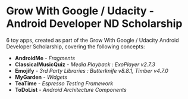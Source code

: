 # Grow With Google / Udacity - Android Developer ND Scholarship
6 toy apps, created as part of the Grow With Google / Udacity Android Developer Scholarship, covering the following concepts:

+ __AndroidMe__ - *Fragments*
+ __ClassicalMusicQuiz__ - *Media Playback : ExoPlayer v2.7.3*
+ __Emojify__ - *3rd Party Libraries : Butterknife v8.8.1, Timber v4.7.0*
+ __MyGarden__ - *Widgets*
+ __TeaTime__ - *Espresso Testing Framework*
+ __ToDoList__ - *Android Architecture Components*
